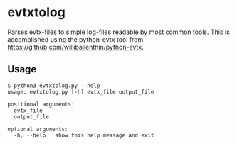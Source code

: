 # evtxtolog
Parses evtx-files to simple log-files readable by most common tools. This is accomplished using the python-evtx tool from https://github.com/williballenthin/python-evtx.

## Usage
```
$ python3 evtxtolog.py --help                    
usage: evtxtolog.py [-h] evtx_file output_file

positional arguments:
  evtx_file
  output_file

optional arguments:
  -h, --help   show this help message and exit
```
